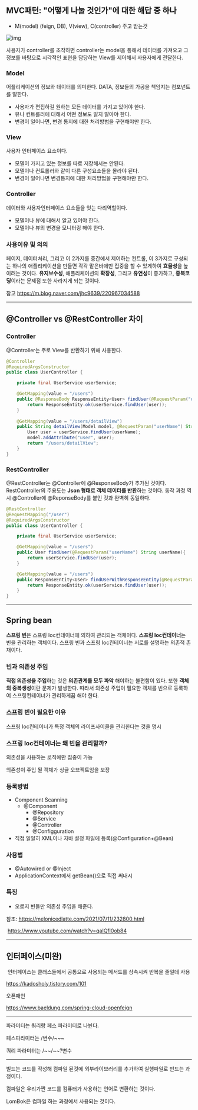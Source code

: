 ## MVC패턴:  "어떻게 나눌 것인가"에 대한 해답 중 하나

- M(model) (feign, DB), V(view), C(controller) 주고 받는것

![img](https://mblogthumb-phinf.pstatic.net/MjAxODEyMDVfMTA1/MDAxNTQ0MDE3MDQ3OTE3.g5uFx4CwmDcihBhk4Yc3DXwMrLE1FtQkRc5dQ3awkZkg.vNLkkt-Xyalvg4AwO65vf3b3bvwVaR0hnM9c639Mftog.JPEG.jhc9639/%25EB%25B8%2594%25EB%25A1%259C%25EA%25B7%25B81.jpg?type=w800)



사용자가 controller를 조작하면 controller는 model을 통해서 데이터를 가져오고 그 정보를 바탕으로 시각적인 표현을 담당하는 View를 제어해서 사용자에게 전달한다.

### Model

어플리케이션의 정보와 데이터를 의미한다. DATA, 정보들의 가공을 책임지는 컴포넌트를 말한다.

- 사용자가 편집하길 원하는 모든 데이터를 가지고 있어야 한다.
- 뷰나 컨트롤러에 대해서 어떤 정보도 알지 말아야 한다.
- 변경이 일어나면, 변경 통지에 대한 처리방법을 구현해야만 한다.

### View

사용자 인터페이스 요소이다.

- 모델이 가지고 있는 정보를 따로 저장해서는 안된다.
- 모델이나 컨트롤러와 같이 다른 구성요소들을 몰라야 된다.
- 변경이 일어나면 변경통지에 대한 처리방법을 구현해야만 한다.

### Controller

데이터와 사용자인터페이스 요소들을 잇는 다리역할이다.

- 모델이나 뷰에 대해서 알고 있어야 한다.
- 모델이나 뷰의 변경을 모니터링 해야 한다.

### 사용이유 및 의의

페이지, 데이터처리, 그리고 이 2가지를 중간에서 제어하는 컨트롤, 이 3가지로 구성되는 하나의 애플리케이션을 만들면 각각 맡은바에만 집중을 할 수 있게하여 **효율성**을 높이려는 것이다. **유지보수성**, 애플리케이션의 **확장성**, 그리고 **유연성**이 증가하고, **중복코딩**이라는 문제점 또한 사라지게 되는 것이다.

참고 https://m.blog.naver.com/jhc9639/220967034588

---

## @Controller vs @RestController 차이

### Controller

@Controller는 주로 View를 반환하기 위해 사용한다.

```java
@Controller
@RequiredArgsConstructor
public class UserController {

    private final UserService userService;

    @GetMapping(value = "/users")
    public @ResponseBody ResponseEntity<User> findUser(@RequestParam("userName") String userName){
        return ResponseEntity.ok(userService.findUser(user));
    }
    
    @GetMapping(value = "/users/detailView")
    public String detailView(Model model, @RequestParam("userName") String userName){
        User user = userService.findUser(userName);
        model.addAttribute("user", user);
        return "/users/detailView";
    }
}
```



### RestController

@RestController는 @Controller에 @ResponseBody가 추가된 것이다. RestController의 주용도는 **Json 형태로 객체 데이터를 반환**하는 것이다. 동작 과정 역시 @Controller에 @ReponseBody를 붙인 것과 완벽히 동일하다.

```java
@RestController
@RequestMapping("/user")
@RequiredArgsConstructor
public class UserController {

    private final UserService userService;

    @GetMapping(value = "/users")
    public User findUser(@RequestParam("userName") String userName){
        return userService.findUser(user);
    }

    @GetMapping(value = "/users")
    public ResponseEntity<User> findUserWithResponseEntity(@RequestParam("userName") String userName){
        return ResponseEntity.ok(userService.findUser(user));
    }
}
```



---

## Spring bean

**스프링 빈**은 스프링 Ioc컨테이너에 의하여 관리되는 객체이다. **스프링 Ioc컨테이너**는 빈을 관리하는 객체이다. 스프링 빈과 스프링 Ioc컨테이너는 서로를 설명하는 의존적 존재이다.

### 빈과 의존성 주입

**직접 의존성을 주입**하는 것은 **의존관계를 모두 파악** 해야하는 불편함이 있다. 또한 **객체의 중복생성**이란 문제가 발생한다. 따라서 의존성 주입이 필요한 객체를 빈으로 등록하여 스프링컨테이너가 관리하게끔 해야 한다.

### 스프링 빈이 필요한 이유

스프링 Ioc컨테이너가 특정 객체의 라이프사이클을 관리한다는 것을 명시

### 스프링 Ioc컨테이너는 왜 빈을 관리할까?

의존성을 사용하는 로직에만 집중이 가능

의존성이 주입 될 객체가 싱글 오브젝트임을 보장



### 등록방법

- Component Scanning
  - @Component
    - @Repository
    - @Service
    - @Controller
    - @Configguration
- 직접 일일히 XML이나 자바 설정 파일에 등록(@Configuration+@Bean)

### 사용법

- @Autowired or @Inject
- ApplicationContext에서 getBean()으로 직접 써내시

### 특징 

- 오로지 빈들만 의존성 주입을 해준다.

참조: https://melonicedlatte.com/2021/07/11/232800.html

​          https://www.youtube.com/watch?v=qaIQfl0ob84

---

## 인터페이스(미완)

​	인터페이스는 클래스들에서 공통으로 사용되는 메서드를 상속시켜 반복을 줄일데 사용

https://kadosholy.tistory.com/101





오픈패인

https://www.baeldung.com/spring-cloud-openfeign

---

파라미터는 쿼리랑 페스 파라미터로 나뉜다.

페스파라미터는 /변수/~~~

쿼리 파라미터는 /\~\~/\~\~?변수 

---

빌드는 코드를 작성해 컴파일 된것에 외부라이브러리를 추가하여 실행파일로 만드는 과정이다.

컴파일은 우리가짠 코드를 컴퓨터가 사용하는 언어로 변환하는 것이다.

LomBok은 컴파일 하는 과정에서 사용되는 것이다.